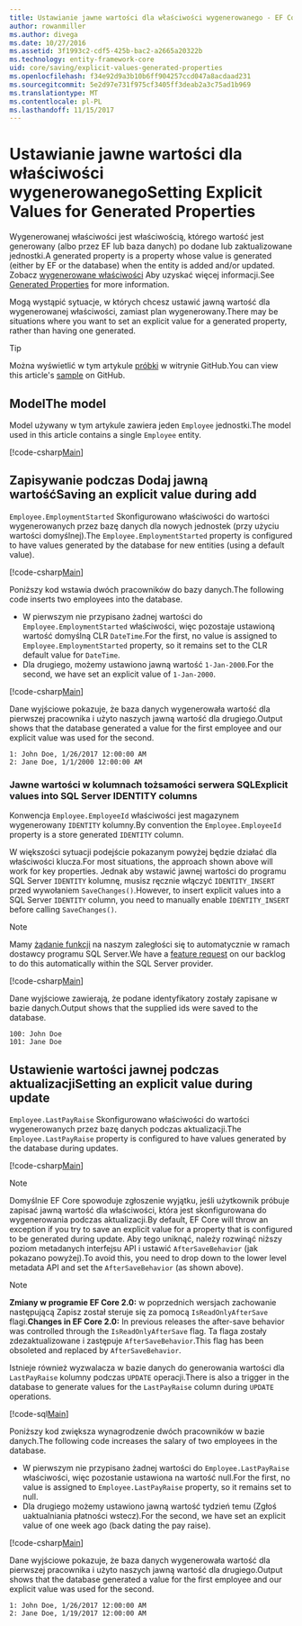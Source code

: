 ```yaml
---
title: Ustawianie jawne wartości dla właściwości wygenerowanego - EF Core
author: rowanmiller
ms.author: divega
ms.date: 10/27/2016
ms.assetid: 3f1993c2-cdf5-425b-bac2-a2665a20322b
ms.technology: entity-framework-core
uid: core/saving/explicit-values-generated-properties
ms.openlocfilehash: f34e92d9a3b10b6ff904257ccd047a8acdaad231
ms.sourcegitcommit: 5e2d97e731f975cf3405ff3deab2a3c75ad1b969
ms.translationtype: MT
ms.contentlocale: pl-PL
ms.lasthandoff: 11/15/2017
---
```

# <a name="setting-explicit-values-for-generated-properties"></a><span data-ttu-id="d2679-102">Ustawianie jawne wartości dla właściwości wygenerowanego</span><span class="sxs-lookup"><span data-stu-id="d2679-102">Setting Explicit Values for Generated Properties</span></span>

<span data-ttu-id="d2679-103">Wygenerowanej właściwości jest właściwością, którego wartość jest generowany (albo przez EF lub baza danych) po dodane lub zaktualizowane jednostki.</span><span class="sxs-lookup"><span data-stu-id="d2679-103">A generated property is a property whose value is generated (either by EF or the database) when the entity is added and/or updated.</span></span> <span data-ttu-id="d2679-104">Zobacz [wygenerowane właściwości](../modeling/generated-properties.md) Aby uzyskać więcej informacji.</span><span class="sxs-lookup"><span data-stu-id="d2679-104">See [Generated Properties](../modeling/generated-properties.md) for more information.</span></span>

<span data-ttu-id="d2679-105">Mogą wystąpić sytuacje, w których chcesz ustawić jawną wartość dla wygenerowanej właściwości, zamiast plan wygenerowany.</span><span class="sxs-lookup"><span data-stu-id="d2679-105">There may be situations where you want to set an explicit value for a generated property, rather than having one generated.</span></span>

> [!TIP]  
> <span data-ttu-id="d2679-106">Można wyświetlić w tym artykule [próbki](https://github.com/aspnet/EntityFramework.Docs/tree/master/samples/core/Saving/Saving/ExplicitValuesGenerateProperties/) w witrynie GitHub.</span><span class="sxs-lookup"><span data-stu-id="d2679-106">You can view this article's [sample](https://github.com/aspnet/EntityFramework.Docs/tree/master/samples/core/Saving/Saving/ExplicitValuesGenerateProperties/) on GitHub.</span></span>

## <a name="the-model"></a><span data-ttu-id="d2679-107">Model</span><span class="sxs-lookup"><span data-stu-id="d2679-107">The model</span></span>

<span data-ttu-id="d2679-108">Model używany w tym artykule zawiera jeden `Employee` jednostki.</span><span class="sxs-lookup"><span data-stu-id="d2679-108">The model used in this article contains a single `Employee` entity.</span></span>

[!code-csharp[Main](../../../samples/core/Saving/Saving/ExplicitValuesGenerateProperties/Employee.cs#Sample)]

## <a name="saving-an-explicit-value-during-add"></a><span data-ttu-id="d2679-109">Zapisywanie podczas Dodaj jawną wartość</span><span class="sxs-lookup"><span data-stu-id="d2679-109">Saving an explicit value during add</span></span>

<span data-ttu-id="d2679-110">`Employee.EmploymentStarted` Skonfigurowano właściwości do wartości wygenerowanych przez bazę danych dla nowych jednostek (przy użyciu wartości domyślnej).</span><span class="sxs-lookup"><span data-stu-id="d2679-110">The `Employee.EmploymentStarted` property is configured to have values generated by the database for new entities (using a default value).</span></span>

[!code-csharp[Main](../../../samples/core/Saving/Saving/ExplicitValuesGenerateProperties/EmployeeContext.cs#EmploymentStarted)]

<span data-ttu-id="d2679-111">Poniższy kod wstawia dwóch pracowników do bazy danych.</span><span class="sxs-lookup"><span data-stu-id="d2679-111">The following code inserts two employees into the database.</span></span>
* <span data-ttu-id="d2679-112">W pierwszym nie przypisano żadnej wartości do `Employee.EmploymentStarted` właściwości, więc pozostaje ustawioną wartość domyślną CLR `DateTime`.</span><span class="sxs-lookup"><span data-stu-id="d2679-112">For the first, no value is assigned to `Employee.EmploymentStarted` property, so it remains set to the CLR default value for `DateTime`.</span></span>
* <span data-ttu-id="d2679-113">Dla drugiego, możemy ustawiono jawną wartość `1-Jan-2000`.</span><span class="sxs-lookup"><span data-stu-id="d2679-113">For the second, we have set an explicit value of `1-Jan-2000`.</span></span>

[!code-csharp[Main](../../../samples/core/Saving/Saving/ExplicitValuesGenerateProperties/Sample.cs#EmploymentStarted)]

<span data-ttu-id="d2679-114">Dane wyjściowe pokazuje, że baza danych wygenerowała wartość dla pierwszej pracownika i użyto naszych jawną wartość dla drugiego.</span><span class="sxs-lookup"><span data-stu-id="d2679-114">Output shows that the database generated a value for the first employee and our explicit value was used for the second.</span></span>

``` Console
1: John Doe, 1/26/2017 12:00:00 AM
2: Jane Doe, 1/1/2000 12:00:00 AM
```

### <a name="explicit-values-into-sql-server-identity-columns"></a><span data-ttu-id="d2679-115">Jawne wartości w kolumnach tożsamości serwera SQL</span><span class="sxs-lookup"><span data-stu-id="d2679-115">Explicit values into SQL Server IDENTITY columns</span></span>

<span data-ttu-id="d2679-116">Konwencja `Employee.EmployeeId` właściwości jest magazynem wygenerowany `IDENTITY` kolumny.</span><span class="sxs-lookup"><span data-stu-id="d2679-116">By convention the `Employee.EmployeeId` property is a store generated `IDENTITY` column.</span></span>

<span data-ttu-id="d2679-117">W większości sytuacji podejście pokazanym powyżej będzie działać dla właściwości klucza.</span><span class="sxs-lookup"><span data-stu-id="d2679-117">For most situations, the approach shown above will work for key properties.</span></span> <span data-ttu-id="d2679-118">Jednak aby wstawić jawnej wartości do programu SQL Server `IDENTITY` kolumnę, musisz ręcznie włączyć `IDENTITY_INSERT` przed wywołaniem `SaveChanges()`.</span><span class="sxs-lookup"><span data-stu-id="d2679-118">However, to insert explicit values into a SQL Server `IDENTITY` column, you need to manually enable `IDENTITY_INSERT` before calling `SaveChanges()`.</span></span>

> [!NOTE]  
> <span data-ttu-id="d2679-119">Mamy [żądanie funkcji](https://github.com/aspnet/EntityFramework/issues/703) na naszym zaległości się to automatycznie w ramach dostawcy programu SQL Server.</span><span class="sxs-lookup"><span data-stu-id="d2679-119">We have a [feature request](https://github.com/aspnet/EntityFramework/issues/703) on our backlog to do this automatically within the SQL Server provider.</span></span>

[!code-csharp[Main](../../../samples/core/Saving/Saving/ExplicitValuesGenerateProperties/Sample.cs#EmployeeId)]

<span data-ttu-id="d2679-120">Dane wyjściowe zawierają, że podane identyfikatory zostały zapisane w bazie danych.</span><span class="sxs-lookup"><span data-stu-id="d2679-120">Output shows that the supplied ids were saved to the database.</span></span>

``` Console
100: John Doe
101: Jane Doe
```

## <a name="setting-an-explicit-value-during-update"></a><span data-ttu-id="d2679-121">Ustawienie wartości jawnej podczas aktualizacji</span><span class="sxs-lookup"><span data-stu-id="d2679-121">Setting an explicit value during update</span></span>

<span data-ttu-id="d2679-122">`Employee.LastPayRaise` Skonfigurowano właściwości do wartości wygenerowanych przez bazę danych podczas aktualizacji.</span><span class="sxs-lookup"><span data-stu-id="d2679-122">The `Employee.LastPayRaise` property is configured to have values generated by the database during updates.</span></span>

[!code-csharp[Main](../../../samples/core/Saving/Saving/ExplicitValuesGenerateProperties/EmployeeContext.cs#LastPayRaise)]

> [!NOTE]  
> <span data-ttu-id="d2679-123">Domyślnie EF Core spowoduje zgłoszenie wyjątku, jeśli użytkownik próbuje zapisać jawną wartość dla właściwości, która jest skonfigurowana do wygenerowania podczas aktualizacji.</span><span class="sxs-lookup"><span data-stu-id="d2679-123">By default, EF Core will throw an exception if you try to save an explicit value for a property that is configured to be generated during update.</span></span> <span data-ttu-id="d2679-124">Aby tego uniknąć, należy rozwinąć niższy poziom metadanych interfejsu API i ustawić `AfterSaveBehavior` (jak pokazano powyżej).</span><span class="sxs-lookup"><span data-stu-id="d2679-124">To avoid this, you need to drop down to the lower level metadata API and set the `AfterSaveBehavior` (as shown above).</span></span>

> [!NOTE]  
> <span data-ttu-id="d2679-125">**Zmiany w programie EF Core 2.0:** w poprzednich wersjach zachowanie następującą Zapisz został steruje się za pomocą `IsReadOnlyAfterSave` flagi.</span><span class="sxs-lookup"><span data-stu-id="d2679-125">**Changes in EF Core 2.0:** In previous releases the after-save behavior was controlled through the `IsReadOnlyAfterSave` flag.</span></span> <span data-ttu-id="d2679-126">Ta flaga zostały zdezaktualizowane i zastępuje `AfterSaveBehavior`.</span><span class="sxs-lookup"><span data-stu-id="d2679-126">This flag has been obsoleted and replaced by `AfterSaveBehavior`.</span></span>

<span data-ttu-id="d2679-127">Istnieje również wyzwalacza w bazie danych do generowania wartości dla `LastPayRaise` kolumny podczas `UPDATE` operacji.</span><span class="sxs-lookup"><span data-stu-id="d2679-127">There is also a trigger in the database to generate values for the `LastPayRaise` column during `UPDATE` operations.</span></span>

[!code-sql[Main](../../../samples/core/Saving/Saving/ExplicitValuesGenerateProperties/employee_UPDATE.sql)]

<span data-ttu-id="d2679-128">Poniższy kod zwiększa wynagrodzenie dwóch pracowników w bazie danych.</span><span class="sxs-lookup"><span data-stu-id="d2679-128">The following code increases the salary of two employees in the database.</span></span>
* <span data-ttu-id="d2679-129">W pierwszym nie przypisano żadnej wartości do `Employee.LastPayRaise` właściwości, więc pozostanie ustawiona na wartość null.</span><span class="sxs-lookup"><span data-stu-id="d2679-129">For the first, no value is assigned to `Employee.LastPayRaise` property, so it remains set to null.</span></span>
* <span data-ttu-id="d2679-130">Dla drugiego możemy ustawiono jawną wartość tydzień temu (Zgłoś uaktualniania płatności wstecz).</span><span class="sxs-lookup"><span data-stu-id="d2679-130">For the second, we have set an explicit value of one week ago (back dating the pay raise).</span></span>

[!code-csharp[Main](../../../samples/core/Saving/Saving/ExplicitValuesGenerateProperties/Sample.cs#LastPayRaise)]

<span data-ttu-id="d2679-131">Dane wyjściowe pokazuje, że baza danych wygenerowała wartość dla pierwszej pracownika i użyto naszych jawną wartość dla drugiego.</span><span class="sxs-lookup"><span data-stu-id="d2679-131">Output shows that the database generated a value for the first employee and our explicit value was used for the second.</span></span>

``` Console
1: John Doe, 1/26/2017 12:00:00 AM
2: Jane Doe, 1/19/2017 12:00:00 AM
```
